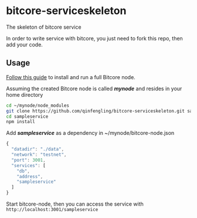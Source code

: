 # bitcore-serviceskeleton
The skeleton of bitcore service

In order to write service with bitcore, you just need to fork this repo, then add your code.

## Usage
[Follow this guide](https://bitcore.io/guides/full-node/) to install and run a full Bitcore node.

Assuming the created Bitcore node is called ___mynode___ and resides in your home directory

```bash
cd ~/mynode/node_modules
git clone https://github.com/qinfengling/bitcore-serviceskeleton.git sampleservice
cd sampleservice
npm install
```

Add ___sampleservice___ as a dependency in ~/mynode/bitcore-node.json

```javascript
{
  "datadir": "./data",
  "network": "testnet",
  "port": 3001,
  "services": [
    "db",
    "address",
    "sampleservice"
  ]
}
```

Start bitcore-node, then you can access the service with `http://localhost:3001/sampleservice`
